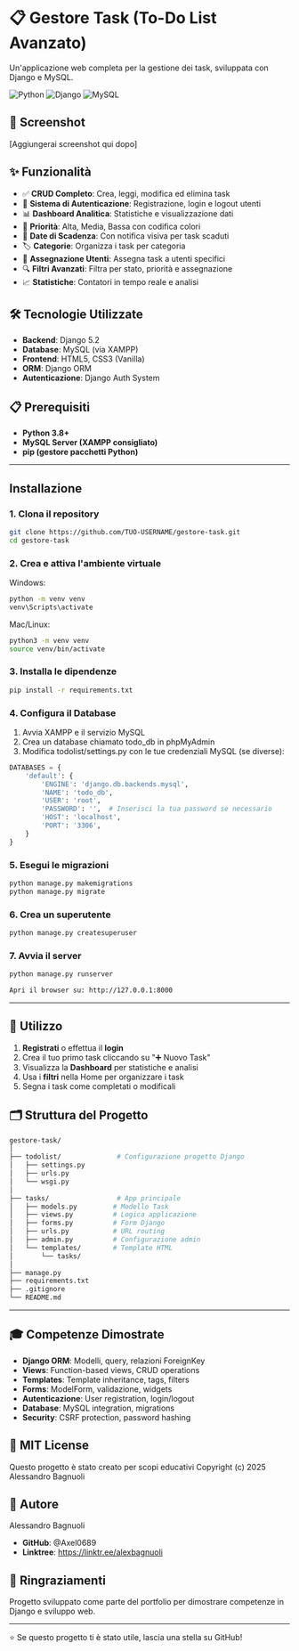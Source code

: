 # 📋 Gestore Task (To-Do List Avanzato)

Un'applicazione web completa per la gestione dei task, sviluppata con Django e MySQL.

![Python](https://img.shields.io/badge/Python-3.13-blue)
![Django](https://img.shields.io/badge/Django-5.2-green)
![MySQL](https://img.shields.io/badge/MySQL-8.0-orange)

## 📸 Screenshot

[Aggiungerai screenshot qui dopo]

## ✨ Funzionalità

- ✅ **CRUD Completo**: Crea, leggi, modifica ed elimina task
- 🔐 **Sistema di Autenticazione**: Registrazione, login e logout utenti
- 📊 **Dashboard Analitica**: Statistiche e visualizzazione dati
- 🎯 **Priorità**: Alta, Media, Bassa con codifica colori
- 📅 **Date di Scadenza**: Con notifica visiva per task scaduti
- 🏷️ **Categorie**: Organizza i task per categoria
- 👥 **Assegnazione Utenti**: Assegna task a utenti specifici
- 🔍 **Filtri Avanzati**: Filtra per stato, priorità e assegnazione
- 📈 **Statistiche**: Contatori in tempo reale e analisi

## 🛠️ Tecnologie Utilizzate

- **Backend**: Django 5.2
- **Database**: MySQL (via XAMPP)
- **Frontend**: HTML5, CSS3 (Vanilla)
- **ORM**: Django ORM
- **Autenticazione**: Django Auth System

## 📋 Prerequisiti

- **Python 3.8+**
- **MySQL Server (XAMPP consigliato)**
- **pip (gestore pacchetti Python)**

___

## Installazione

### 1. Clona il repository

```bash
git clone https://github.com/TUO-USERNAME/gestore-task.git
cd gestore-task
```

### 2. Crea e attiva l'ambiente virtuale
Windows:
```bash
python -m venv venv
venv\Scripts\activate
```

Mac/Linux:
```bash
python3 -m venv venv
source venv/bin/activate
```
###  3. Installa le dipendenze

```bash
pip install -r requirements.txt
```
### 4. Configura il Database
1. Avvia XAMPP e il servizio MySQL
2. Crea un database chiamato todo_db in phpMyAdmin
3. Modifica todolist/settings.py con le tue credenziali MySQL (se diverse):

```python
DATABASES = {
    'default': {
        'ENGINE': 'django.db.backends.mysql',
        'NAME': 'todo_db',
        'USER': 'root',
        'PASSWORD': '',  # Inserisci la tua password se necessario
        'HOST': 'localhost',
        'PORT': '3306',
    }
}
```

### 5. Esegui le migrazioni
```bash
python manage.py makemigrations
python manage.py migrate
```
### 6. Crea un superutente
```bash
python manage.py createsuperuser
```
### 7. Avvia il server
```bash
python manage.py runserver

Apri il browser su: http://127.0.0.1:8000
```
---

## 📱 Utilizzo
1. **Registrati** o effettua il **login**
2. Crea il tuo primo task cliccando su "➕ Nuovo Task"
3. Visualizza la **Dashboard** per statistiche e analisi
4. Usa i **filtri** nella Home per organizzare i task
5. Segna i task come completati o modificali


## 🗂️ Struttura del Progetto

```bash
gestore-task/
│
├── todolist/              # Configurazione progetto Django
│   ├── settings.py
│   ├── urls.py
│   └── wsgi.py
│
├── tasks/                 # App principale
│   ├── models.py         # Modello Task
│   ├── views.py          # Logica applicazione
│   ├── forms.py          # Form Django
│   ├── urls.py           # URL routing
│   ├── admin.py          # Configurazione admin
│   └── templates/        # Template HTML
│       └── tasks/
│
├── manage.py
├── requirements.txt
├── .gitignore
└── README.md
```
---

## 🎓 Competenze Dimostrate

- **Django ORM**: Modelli, query, relazioni ForeignKey
- **Views**: Function-based views, CRUD operations
- **Templates**: Template inheritance, tags, filters
- **Forms**: ModelForm, validazione, widgets
- **Autenticazione**: User registration, login/logout
- **Database**: MySQL integration, migrations
- **Security**: CSRF protection, password hashing

## 📝 MIT License

Questo progetto è stato creato per scopi educativi
Copyright (c) 2025 Alessandro Bagnuoli

## 👤 Autore
Alessandro Bagnuoli

- **GitHub**: @Axel0689
- **Linktree**: https://linktr.ee/alexbagnuoli

## 🙏 Ringraziamenti
Progetto sviluppato come parte del portfolio per dimostrare competenze in Django e sviluppo web.

---

⭐ Se questo progetto ti è stato utile, lascia una stella su GitHub!